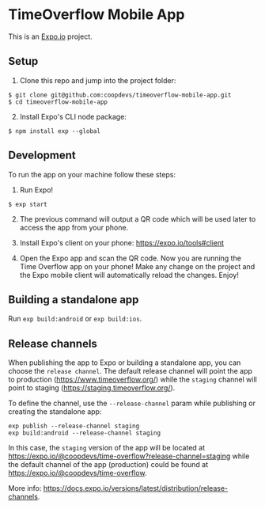 TimeOverflow Mobile App
=======================

This is an [Expo.io](https://expo.io) project.

## Setup

1. Clone this repo and jump into the project folder:

```
$ git clone git@github.com:coopdevs/timeoverflow-mobile-app.git
$ cd timeoverflow-mobile-app
```

2. Install Expo's CLI node package:

```
$ npm install exp --global
```

## Development

To run the app on your machine follow these steps:

1. Run Expo!

```
$ exp start
```

2. The previous command will output a QR code which will be used later to access the app from your phone.

3. Install Expo's client on your phone: https://expo.io/tools#client

4. Open the Expo app and scan the QR code. Now you are running the Time Overflow app on your phone! Make any change on the project and the Expo mobile client will automatically reload the changes. Enjoy!

## Building a standalone app

Run `exp build:android` or `exp build:ios`.

## Release channels

When publishing the app to Expo or building a standalone app, you can choose the `release channel`. The default release channel will point the app to production (https://www.timeoverflow.org/) while the `staging` channel will point to staging (https://staging.timeoverflow.org/).

To define the channel, use the `--release-channel` param while publishing or creating the standalone app:

```
exp publish --release-channel staging
exp build:android --release-channel staging
```

In this case, the `staging` version of the app will be located at https://expo.io/@coopdevs/time-overflow?release-channel=staging while the default channel of the app (production) could be found at https://expo.io/@coopdevs/time-overflow.

More info: https://docs.expo.io/versions/latest/distribution/release-channels.
